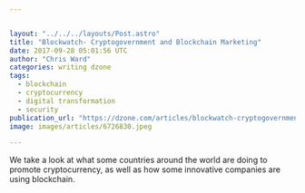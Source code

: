 ```yaml
---


layout: "../../../layouts/Post.astro"
title: "Blockwatch- Cryptogovernment and Blockchain Marketing"
date: 2017-09-28 05:01:56 UTC
author: "Chris Ward"
categories: writing dzone
tags:
  - blockchain
  - cryptocurrency
  - digital transformation
  - security
publication_url: "https://dzone.com/articles/blockwatch-cryptogovernment-and-blockchain-marketi"
image: images/articles/6726830.jpeg

---
```

We take a look at what some countries around the world are doing to promote cryptocurrency, as well as how some innovative companies are using blockchain.

